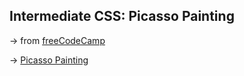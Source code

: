 ## Intermediate CSS: Picasso Painting

&rarr; from [freeCodeCamp](https://www.freecodecamp.org/learn/2022/responsive-web-design/)

&rarr; [Picasso Painting]()